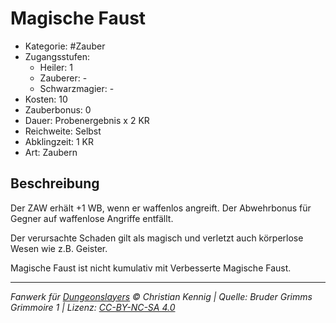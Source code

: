 # Magische Faust

- Kategorie: #Zauber
- Zugangsstufen:
  - Heiler: 1
  - Zauberer: -
  - Schwarzmagier: -
- Kosten: 10
- Zauberbonus: 0
- Dauer: Probenergebnis x 2 KR
- Reichweite: Selbst
- Abklingzeit: 1 KR
- Art: Zaubern

## Beschreibung

Der ZAW erhält +1 WB, wenn er waffenlos angreift. Der Abwehrbonus für Gegner auf waffenlose Angriffe entfällt.

Der verursachte Schaden gilt als magisch und verletzt auch körperlose Wesen wie z.B. Geister.

Magische Faust ist nicht kumulativ mit Verbesserte Magische Faust.

---

_Fanwerk für [Dungeonslayers](https://www.dungeonslayers.net/) © Christian Kennig | Quelle: Bruder Grimms Grimmoire 1 | Lizenz: [CC-BY-NC-SA 4.0](https://creativecommons.org/licenses/by-nc-sa/4.0/deed.de)_
